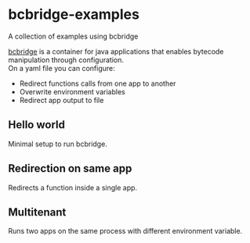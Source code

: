 # bcbridge-examples

A collection of examples using bcbridge

[bcbridge](https://github.com/beothorn/bcbridge) is a container for java applications 
that enables bytecode manipulation through configuration.  
On a yaml file you can configure:  
- Redirect functions calls from one app to another
- Overwrite environment variables
- Redirect app output to file

## Hello world

Minimal setup to run bcbridge.  

## Redirection on same app

Redirects a function inside a single app.

## Multitenant  

Runs two apps on the same process with different environment variable.



